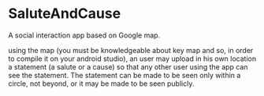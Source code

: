 # SaluteAndCause
A social interaction app based on Google map.

using the map (you must be knowledgeable about key map and so, in order to compile it on your android studio), an user may upload in his own location a statement (a salute or a cause) so that any other user using the app can see the statement. The statement can be made to be seen only within a circle, not beyond, or it may be made to be seen publicly.
